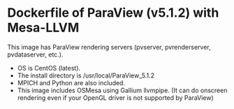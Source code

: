 # Dockerfile of ParaView (v5.1.2) with Mesa-LLVM
This image has ParaView rendering servers (pvserver, pvrenderserver, pvdataserver, etc.).
- OS is CentOS (latest).
- The install directory is /usr/local/ParaView_5.1.2
- MPICH and Python are also included.
- This image includes OSMesa using Gallium llvmpipe.
(It can do onscreen rendering even if your OpenGL driver is not supported by ParaView)
